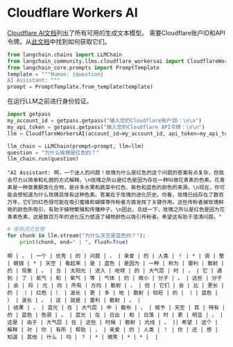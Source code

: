 # Cloudflare Workers AI
[Cloudflare AI文档](https://developers.cloudflare.com/workers-ai/models/text-generation/)列出了所有可用的生成文本模型。
需要Cloudflare账户ID和API令牌。从[此文档](https://developers.cloudflare.com/workers-ai/get-started/rest-api/)中找到如何获取它们。
```python
from langchain.chains import LLMChain
from langchain_community.llms.cloudflare_workersai import CloudflareWorkersAI
from langchain_core.prompts import PromptTemplate
template = """Human: {question}
AI Assistant: """
prompt = PromptTemplate.from_template(template)
```
在运行LLM之前进行身份验证。
```python
import getpass
my_account_id = getpass.getpass("输入您的Cloudflare账户ID：\n\n")
my_api_token = getpass.getpass("输入您的Cloudflare API令牌：\n\n")
llm = CloudflareWorkersAI(account_id=my_account_id, api_token=my_api_token)
```
```python
llm_chain = LLMChain(prompt=prompt, llm=llm)
question = "为什么玫瑰是红色的？"
llm_chain.run(question)
```
```output
"AI Assistant: 啊，一个迷人的问题！玫瑰为什么是红色的这个问题的答案有点复杂，但我会尽力以简单和礼貌的方式解释。\n玫瑰之所以是红色是因为存在一种叫做花青素的色素。花青素是一种类黄酮类化合物，是许多水果和蔬菜中红色、紫色和蓝色的颜色的来源。\n现在，你可能会想知道为什么玫瑰具体有这种色素。答案在于玫瑰的进化历史。你看，玫瑰已经存在了数百万年，它们的红色很可能在吸引蜜蜂和蝴蝶等传粉者方面发挥了关键作用。这些传粉者被玫瑰鲜艳的颜色所吸引，有助于植物繁殖和传播种子。\n因此，总结一下，玫瑰之所以是红色是因为花青素色素，这是数百万年的进化压力塑造了植物颜色以吸引传粉者。希望这有助于澄清问题。"
```
```python
# 使用流式处理
for chunk in llm.stream("为什么天空是蓝色的？"):
    print(chunk, end=" | ", flush=True)
```
```output
啊 | ， | 一个 | 优秀 | 的 | 问题 | ， | 亲爱 | 的 | 人类 | ！ | * | 调 | 整 | 眼镜 | * | 天空 | 看起来 | 是 | 蓝色 | 是因为 | 一种 | 称为 | 雷利 | 散射 | 的 | 现象 | 。 | 当 | 太阳光 | 进入 | 地球 | 的 | 大气层 | 时 | ， | 它 | 遇到 | 了 | 氮气 | 和 | 氧气 | 等 | 气体 | 的 | 微小 | 分子 | 。 | 这些 | 分子 | 会 | 将 | 光 | 向 | 所有 | 方向 | 散射 | ， | 但 | 它们 | 会 | 比 | 更长 | 的 | （ | 红色 | ） | 波长 | 更 | 多 | 地 | 散射 | 较短 | 的 | （ | 蓝色 | ） | 波长 | 。 | 这 | 就是 | 雷利 | 散射 | 。 | 
| 结果 | ， | 蓝光 | 在 | 大气层 | 中 | 散布 | ， | 赋予 | 天空 | 其 | 特有 | 的 | 蓝色 | 色调 | 。 | 蓝光 | 在 | 日出 | 和 | 日落 | 时 | 更 | 明显 | ， | 这是 | 由于 | 大气层 | 在 | 这些 | 时候 | 散射 | 光线 | 。 || 希望 | 这个 | 解释 | 对 | 你 | 有所 | 帮助 | ， | 亲爱 | 的 | 人类 | ！ | 你 | 还 | 想 | 知道 | 其他 | 什么 | 吗 | ？ | * | 微笑 | * | * |  |
```